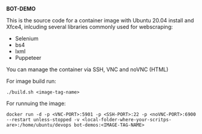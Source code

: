 **BOT-DEMO**

This is the source code for a container image with Ubuntu 20.04 install and  Xfce4, inlcuding several libraries commonly used for webscraping:

- Selenium  
- bs4  
- lxml  
- Puppeteer  

You can manage the container via SSH, VNC and noVNC (HTML)

For image build run:

`./build.sh <image-tag-name>`

For runnuing the image:

`docker run -d -p <VNC-PORT>:5901 -p <SSH-PORT>:22 -p <noVNC-PORT>:6900
--restart unless-stopped -v <local-folder-where-your-scritps-are>:/home/ubuntu/devops bot-demos:<IMAGE-TAG-NAME>`
